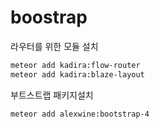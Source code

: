 boostrap
========

라우터를 위한 모듈 설치 
```bash
meteor add kadira:flow-router
meteor add kadira:blaze-layout

```

부트스트랩 패키지설치 
```bash
meteor add alexwine:bootstrap-4
 
``` 


